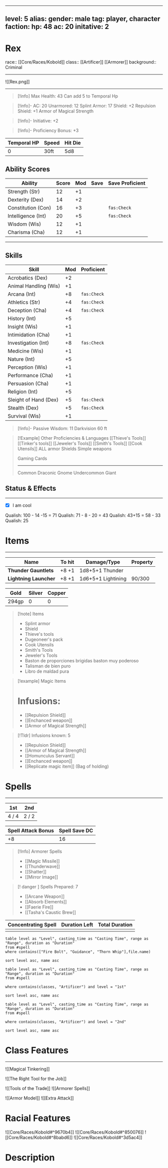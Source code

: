  ---
level: 5
alias: 
gender: male
tag: player, character
faction: 
hp: 48
ac: 20
initative: 2
---


# Rex
race:: [[Core/Races/Kobold]]
class:: [[Artificer]] [[Armorer]]
background:: Criminal

---
![[Rex.png]]

---


>[!info] Max Health: 43 
> Can add 5 to Temporal Hp
 
 >[!info]- AC: 20
 > Unarmored: 12
 > Splint Armor: 17
 > Shield: +2
 > Repulsion Shield: +1
 > Armor of Magical Strength

 >[!info]- Initiative: +2

>[!info]- Proficiency Bonus: +3


| Temporal HP | Speed | Hit Die |
| ----------- | ----- | ------- |
| 0           | 30ft  | 5d8        |


## Ability Scores

| Ability            | Score | Mod | Save | Save Proficient |
| ------------------ | ----- | --- | ---- | --------------- |
| Strength (Str)     | 12    | +1  |      |                 |
| Dexterity (Dex)    | 14    | +2  |      |                 |
| Constitution (Con) | 16    | +3  |      | `fas:Check`     |
| Intelligence (Int) | 20    | +5  |      | `fas:Check`     | 
| Wisdom (Wis)       | 12    | +1  |      |                 |
| Charisma (Cha)     | 12    | +1  |      |                 |

---
## Skills

| Skill                 | Mod | Proficient  |
| --------------------- | --- | ----------- |
| Acrobatics (Dex)      | +2  |             | 
| Animal Handling (Wis) | +1  |             |
| Arcana (Int)          | +8  | `fas:Check` |
| Athletics (Str)       | +4  | `fas:Check`             |
| Deception (Cha)       | +4  | `fas:Check` |
| History (Int)         | +5  |             |
| Insight (Wis)         | +1  |             |
| Intimidation (Cha)    | +1  |             |
| Investigation (Int)   | +8  | `fas:Check` |
| Medicine (Wis)        | +1  |             |
| Nature (Int)          | +5  |             |
| Perception (Wis)      | +1  |             |
| Performance (Cha)     | +1  |             |
| Persuasion (Cha)      | +1  |             |
| Religion (Int)        | +5  |             |
| Sleight of Hand (Dex) | +5  | `fas:Check` |
| Stealth (Dex)         | +5  | `fas:Check` |
| Survival (Wis)        | +1  |             |


>[!info]- Passive Wisdom: 11
> Darkvision 60 ft


>[!Example] Other Proficiencies & Languages
> [[Thieve's Tools]]
> [[Tinker's tools]]
> [[Jeweler's Tools]]
> [[Smith's Tools]]
> [[Cook Utensils]]
> ALL armor
> Shields
> Simple weapons
> 
> Gaming Cards
> 
> ---
> 
> Common
> Draconic
> Gnome
> Undercommon
> Giant
## Status & Effects
---
- [x] I am cool

Qualish: 100 - 14 -15 = 71
Qualish: 71 - 8 - 20 = 43
Qualish: 43+15 = 58 - 33
Qualish: 25



# Items
---
| Name                   | To hit | Damage/Type      | Property |
| ---------------------- | ------ | ---------------- | -------- |
| **Thunder Gauntlets**  | +8 +1     | 1d8+5+1 Thunder    |          | 
| **Lightning Launcher** | +8 +1    | 1d6+5+1 Lightining | 90/300   |

| Gold | Silver | Copper |
| ---- | ------ | ------ |
| 294gp  | 0      | 0      | 


>[!note] Items
> - Splint armor
> - Shield
> - Thieve's tools
> - Dugeoneer's pack
> - Cook Utensils
> - Smith's Tools
> - Jeweler's Tools
> - Baston de proporciones brigidas baston muy poderoso
> - Talisman de bien puro
> - Libro de maldad pura


>[!example] Magic Items
>
> # Infusions:
> - [[Repulsion Shield]]
> - [[Enchanced weapon]]
> - [[Armor of Magical Strength]]


>[!Tldr] Infusions known: 5
> - [[Repulsion Shield]]
> - [[Armor of Magical Strength]]
> - [[Homunculus Servant]]
> - [[Enchanced weapon]]
> - [[Replicate magic item]] (Bag of holding)

# Spells
---

 | 1st   | 2nd   |
 | ----- | ----- |
 | 4 / 4 | 2 / 2 |

| Spell Attack Bonus | Spell Save DC |
| ------------------ | ------------- | 
| +8                 |  16             | 


> [!Info] Armorer Spells
> - [[Magic Missile]]
> - [[Thunderwave]]
> - [[Shatter]]
> - [[Mirror Image]]


>[! danger ] Spells Prepared: 7
> - [[Arcane Weapon]]
> - [[Absorb Elements]]
> - [[Faerie Fire]]
> - [[Tasha's Caustic Brew]]



| Concentrating Spell | Duration Left | Total Duration |
| ------------------- | ------------- | -------------- |
|                |               |                |



```dataview
table level as "Level", casting_time as "Casting Time", range as "Range", duration as "Duration"
from #spell 
where contains(["Fire Bolt", "Guidance", "Thorn Whip"],file.name) 

sort level asc, name asc
```

```dataview
table level as "Level", casting_time as "Casting Time", range as "Range", duration as "Duration"
from #spell 

where contains(classes, "Artificer") and level = "1st"

sort level asc, name asc
```

```dataview
table level as "Level", casting_time as "Casting Time", range as "Range", duration as "Duration"
from #spell 

where contains(classes, "Artificer") and level = "2nd"

sort level asc, name asc
```

# Class Features
---

![[Magical Tinkering]]

![[The Right Tool for the Job]]

![[Tools of the Trade]]
![[Armorer Spells]]

![[Armor Model]]
![[Extra Attack]]

# Racial Features

![[Core/Races/Kobold#^9670b4]]
![[Core/Races/Kobold#^850076]]
![[Core/Races/Kobold#^8babd6]]
![[Core/Races/Kobold#^3d5ac4]]

# Description
